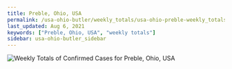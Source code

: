 ```yaml
---
title: Preble, Ohio, USA
permalink: /usa-ohio-butler/weekly_totals/usa-ohio-preble-weekly_totals.html
last_updated: Aug 6, 2021
keywords: ["Preble, Ohio, USA", "weekly totals"]
sidebar: usa-ohio-butler_sidebar
---
```


![Weekly Totals of Confirmed Cases for Preble, Ohio, USA](/covid_tracker/images/graphs/usa-ohio-preble-weekly_totals_graph.png)
